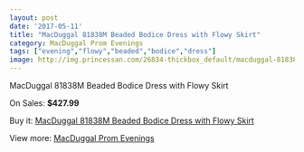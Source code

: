 ```yaml
---
layout: post
date: '2017-05-11'
title: "MacDuggal 81838M Beaded Bodice Dress with Flowy Skirt"
category: MacDuggal Prom Evenings
tags: ["evening","flowy","beaded","bodice","dress"]
image: http://img.princessan.com/26834-thickbox_default/macduggal-81838m-beaded-bodice-dress-with-flowy-skirt.jpg
---
```

MacDuggal 81838M Beaded Bodice Dress with Flowy Skirt

On Sales: **$427.99**
<a href="https://www.princessan.com/en/12288-macduggal-81838m-beaded-bodice-dress-with-flowy-skirt.html"><amp-img layout="responsive" width="600" height="600" src="//img.princessan.com/26834-thickbox_default/macduggal-81838m-beaded-bodice-dress-with-flowy-skirt.jpg" alt="MacDuggal 81838M Beaded Bodice Dress with Flowy Skirt 0" /></a>

Buy it: [MacDuggal 81838M Beaded Bodice Dress with Flowy Skirt](https://www.princessan.com/en/12288-macduggal-81838m-beaded-bodice-dress-with-flowy-skirt.html "MacDuggal 81838M Beaded Bodice Dress with Flowy Skirt")

View more: [MacDuggal Prom Evenings](https://www.princessan.com/en/87- "MacDuggal Prom Evenings")